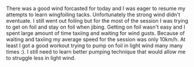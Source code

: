 There was a good wind forcasted for today and I was eager to resume my attempts to learn wingfoiling tacks. Unfortunately the strong wind didn't eventuate. I still went out foiling but for the most of the session I was trying to get on foil and stay on foil when jibing. Getting on foil wasn't easy and I spent large amount of time taxiing and waiting for wind gusts. Because of waiting and taxiing my average speed for the session was only 10km/h. At least I got a good workout trying to pump on foil in light wind many many times :). 
I still need to learn better pumping technique that would allow me to struggle less in light wind. 
